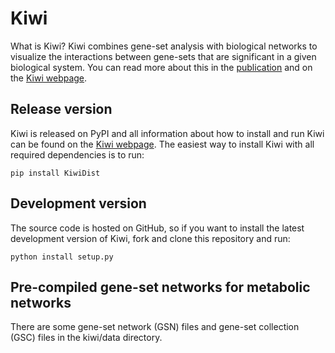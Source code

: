 # Kiwi

What is Kiwi? Kiwi combines gene-set analysis with biological networks to visualize the interactions between gene-sets that are significant in a given biological system. You can read more about this in the [publication](http://bmcbioinformatics.biomedcentral.com/articles/10.1186/s12859-014-0408-9) and on the [Kiwi webpage](http://www.sysbio.se/kiwi).

## Release version
Kiwi is released on PyPI and all information about how to install and run Kiwi can be found on the [Kiwi webpage](http://www.sysbio.se/kiwi). The easiest way to install Kiwi with all required dependencies is to run:

```
pip install KiwiDist
```

## Development version
The source code is hosted on GitHub, so if you want to install the latest development version of Kiwi, fork and clone this repository and run:

```
python install setup.py
```

## Pre-compiled gene-set networks for metabolic networks
There are some gene-set network (GSN) files and gene-set collection (GSC) files in the kiwi/data directory.
